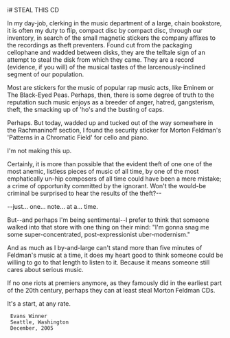 i# STEAL THIS CD

In my day-job, clerking in the music department of a large,
chain bookstore, it is often my duty to flip, compact disc
by compact disc, through our inventory, in search of the
small magnetic stickers the company affixes to the
recordings as theft preventers. Found cut from the packaging
cellophane and wadded between disks, they are the telltale
sign of an attempt to steal the disk from which they came.
They are a record (evidence, if you will) of the musical
tastes of the larcenously-inclined segment of our
population.

Most are stickers for the music of popular rap music acts,
like Eminem or The Black-Eyed Peas. Perhaps, then, there is
some degree of truth to the reputation such music enjoys as
a breeder of anger, hatred, gangsterism, theft, the smacking
up of 'ho's and the busting of caps.

Perhaps. But today, wadded up and tucked out of the way
somewhere in the Rachmaninoff section, I found the security
sticker for Morton Feldman's 'Patterns in a Chromatic Field'
for cello and piano.

I'm not making this up.

Certainly, it is more than possible that the evident theft
of one one of the most anemic, listless pieces of music of
all time, by one of the most emphatically un-hip composers
of all time could have been a mere mistake; a crime of
opportunity committed by the ignorant. Won't the would-be
criminal be surprised to hear the results of the theft?--

--just... one... note... at a... time.

But--and perhaps I'm being sentimental--I prefer to think
that someone walked into that store with one thing on their
mind: "I'm gonna snag me some super-concentrated,
post-expressionist uber-modernism."

And as much as I by-and-large can't stand more than five
minutes of Feldman's music at a time, it does my heart good
to think someone could be willing to go to that length to
listen to it. Because it means someone still cares about
serious music.

If no one riots at premiers anymore, as they famously did in
the earliest part of the 20th century, perhaps they can at
least steal Morton Feldman CDs.

It's a start, at any rate.

     Evans Winner
     Seattle, Washington
     December, 2005
